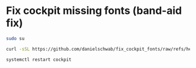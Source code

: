 # Fix cockpit missing fonts (band-aid fix)

```bash
sudo su

curl -sSL https://github.com/danielschwab/fix_cockpit_fonts/raw/refs/heads/main/fix_cockpit_fonts.sh | bash

systemctl restart cockpit
```